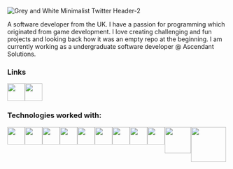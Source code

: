 
![Grey and White Minimalist Twitter Header-2](https://github.com/Kroplewski-M/Kroplewski-M/assets/52794168/e98ee9e8-670b-4149-bfc6-21a88140fc4c)


A software developer from the UK. I have a passion for programming which originated from game development. I love creating challenging and fun projects and looking back how it was an empty repo at the beginning. I am currently working as a undergraduate software developer @ Ascendant Solutions.

<h3>Links</h3>
<div style="display:flex">
<a href="https://www.mateusz-k.dev" target="_blank"><img src="https://cdn-icons-png.flaticon.com/512/5602/5602732.png" style="width:40px"></a>
 <a href="https://www.linkedin.com/in/mateusz-kroplewski-732239176/" target="_blank"><img src="https://cdn-icons-png.flaticon.com/512/174/174857.png" style="width:40px"></a>
</div>




<h3>Technologies worked with:</h3>
<div style="display:flex">
<img src="https://cdn.pixabay.com/photo/2017/08/05/11/16/logo-2582748_1280.png" style="width:40px ">
 <img src="https://cdn.pixabay.com/photo/2017/08/05/11/16/logo-2582747_1280.png" style="width:40px ">
 <img src="https://upload.wikimedia.org/wikipedia/commons/thumb/d/d5/Tailwind_CSS_Logo.svg/600px-Tailwind_CSS_Logo.svg.png?20211001194333" style="width:40px ">
<img src="https://upload.wikimedia.org/wikipedia/commons/thumb/a/a7/React-icon.svg/512px-React-icon.svg.png?20220125121207" style="width:40px ">
<img src="https://upload.wikimedia.org/wikipedia/commons/thumb/9/95/Vue.js_Logo_2.svg/2367px-Vue.js_Logo_2.svg.png" style="width:40px">
<img src="https://miro.medium.com/v2/resize:fit:1200/1*yUNfohs9jA6GCDmyCYJTvA@2x.png" style="width:40px">
<img src="https://upload.wikimedia.org/wikipedia/commons/thumb/4/4c/Typescript_logo_2020.svg/512px-Typescript_logo_2020.svg.png?20221110153201" style="width:40px"> 
<img src="https://avatars.githubusercontent.com/u/54469796?s=200&v=4" style="width:40px">

<img src="https://seeklogo.com/images/C/c-sharp-c-logo-02F17714BA-seeklogo.com.png" style="width:40px ">  
<img src="https://logowik.com/content/uploads/images/blazor1720789407.logowik.com.webp" style="width:60px ">  
<img src="https://logos-world.net/wp-content/uploads/2022/01/NET-Framework-Symbol.png" style="width:80px; ">  

 <div>

